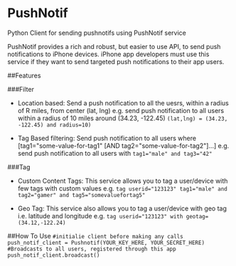 PushNotif
=========

Python Client for sending pushnotifs using PushNotif service

PushNotif provides a rich and robust, but easier to use API, to send push notifications to iPhone devices. iPhone app developers must use this service if they want to send targeted push notifications to their app users.

##Features

###Filter
* Location based: Send a push notification to all the uesrs, within a radius of R miles, from center (lat, lng)
e.g. send push notification to all users within a radius of 10 miles around (34.23, -122.45) `(lat,lng) = (34.23, -122.45) and radius=10)`

* Tag Based filtering: Send push notification to all users where [tag1="some-value-for-tag1" [AND tag2="some-value-for-tag2"]...] 
e.g. send push notification to all users with `tag1="male" and tag3="42"`


###Tag
* Custom Content Tags: This service allows you to tag a user/device with few tags with custom values 
e.g. `tag userid="123123" tag1="male" and tag2="gamer" and tag5="somevaluefortag5"`

* Geo Tag: This service also allows you to tag a user/device with geo tag i.e. latitude and longitude 
e.g. `tag userid="123123" with geotag=(34.12,-122.24)`


##How To Use
`
#initialie client before making any calls
push_notif_client = Pushnotif(YOUR_KEY_HERE, YOUR_SECRET_HERE)
#Broadcasts to all users, registered through this app
push_notif_client.broadcast()
`
